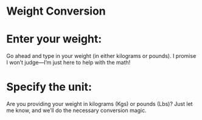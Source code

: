 # Weight Conversion

# Enter your weight: 

Go ahead and type in your weight (in either kilograms or pounds). I promise I won’t judge—I’m just here to help with the math!

# Specify the unit: 

Are you providing your weight in kilograms (Kgs) or pounds (Lbs)? Just let me know, and we’ll do the necessary conversion magic.